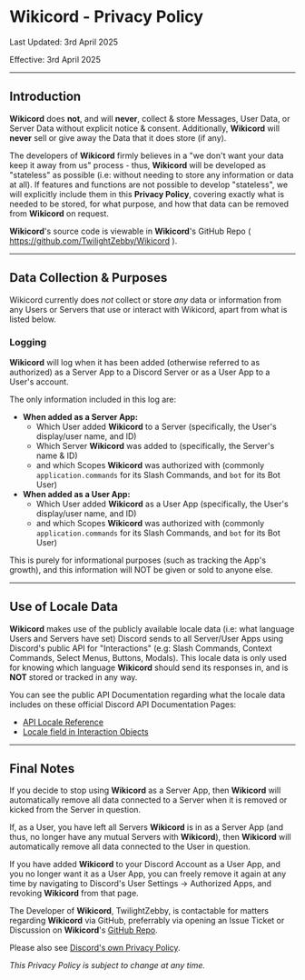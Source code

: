 # Wikicord - Privacy Policy
Last Updated: 3rd April 2025

Effective: 3rd April 2025

---

## Introduction
**Wikicord** does __not__, and will __never__, collect & store Messages, User Data, or Server Data without explicit notice & consent.
Additionally, **Wikicord** will __never__ sell or give away the Data that it does store (if any).

The developers of **Wikicord** firmly believes in a "we don't want your data keep it away from us" process - thus, **Wikicord** will be developed as "stateless" as possible (i.e: without needing to store any information or data at all). If features and functions are not possible to develop "stateless", we will explicitly include them in this **Privacy Policy**, covering exactly what is needed to be stored, for what purpose, and how that data can be removed from **Wikicord** on request.

**Wikicord**'s source code is viewable in **Wikicord**'s GitHub Repo ( https://github.com/TwilightZebby/Wikicord ).

---

## Data Collection & Purposes
Wikicord currently does *not* collect or store *any* data or information from any Users or Servers that use or interact with Wikicord, apart from what is listed below.

### Logging
**Wikicord** will log when it has been added (otherwise referred to as authorized) as a Server App to a Discord Server or as a User App to a User's account.

The only information included in this log are:
- **When added as a Server App:**
  - Which User added **Wikicord** to a Server (specifically, the User's display/user name, and ID)
  - Which Server **Wikicord** was added to (specifically, the Server's name & ID)
  - and which Scopes **Wikicord** was authorized with (commonly `application.commands` for its Slash Commands, and `bot` for its Bot User)
- **When added as a User App:**
  - Which User added **Wikicord** as a User App (specifically, the User's display/user name, and ID)
  - and which Scopes **Wikicord** was authorized with (commonly `application.commands` for its Slash Commands, and `bot` for its Bot User)

This is purely for informational purposes (such as tracking the App's growth), and this information will NOT be given or sold to anyone else.

---

## Use of Locale Data
**Wikicord** makes use of the publicly available locale data (i.e: what language Users and Servers have set) Discord sends to all Server/User Apps using Discord's public API for "Interactions" (e.g: Slash Commands, Context Commands, Select Menus, Buttons, Modals). This locale data is only used for knowing which language **Wikicord** should send its responses in, and is __NOT__ stored or tracked in any way.

You can see the public API Documentation regarding what the locale data includes on these official Discord API Documentation Pages:
- [API Locale Reference](https://discord.com/developers/docs/reference#locales)
- [Locale field in Interaction Objects](https://discord.com/developers/docs/interactions/receiving-and-responding#interaction-object)

---

## Final Notes
If you decide to stop using **Wikicord** as a Server App, then **Wikicord** will automatically remove all data connected to a Server when it is removed or kicked from the Server in question.

If, as a User, you have left all Servers **Wikicord** is in as a Server App (and thus, no longer have any mutual Servers with **Wikicord**), then **Wikicord** will automatically remove all data connected to the User in question.

If you have added **Wikicord** to your Discord Account as a User App, and you no longer want it as a User App, you can freely remove it again at any time by navigating to Discord's User Settings -> Authorized Apps, and revoking **Wikicord** from that page.

The Developer of **Wikicord**, TwilightZebby, is contactable for matters regarding **Wikicord** via GitHub, preferrably via opening an Issue Ticket or Discussion on **Wikicord**'s [GitHub Repo](https://github.com/TwilightZebby/Wikicord).

Please also see [Discord's own Privacy Policy](https://discord.com/privacy).

*This Privacy Policy is subject to change at any time.*
